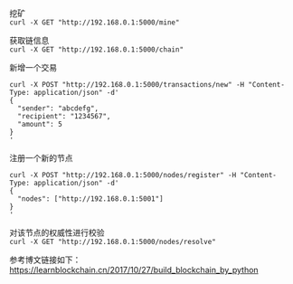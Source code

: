 挖矿  
`curl -X GET "http://192.168.0.1:5000/mine"`  


获取链信息  
`curl -X GET "http://192.168.0.1:5000/chain"`

新增一个交易  
```
curl -X POST "http://192.168.0.1:5000/transactions/new" -H "Content-Type: application/json" -d'
{
  "sender": "abcdefg",
  "recipient": "1234567",
  "amount": 5
}
'
```

注册一个新的节点  
```
curl -X POST "http://192.168.0.1:5000/nodes/register" -H "Content-Type: application/json" -d'
{
  "nodes": ["http://192.168.0.1:5001"]
}
'
```

对该节点的权威性进行校验  
`curl -X GET "http://192.168.0.1:5000/nodes/resolve"`



参考博文链接如下：  
https://learnblockchain.cn/2017/10/27/build_blockchain_by_python
